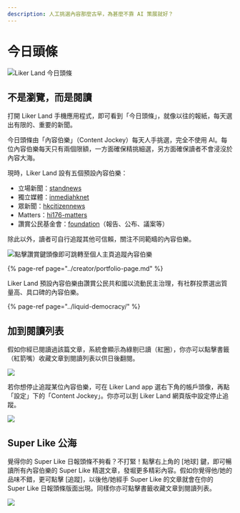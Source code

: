 ```yaml
---
description: 人工挑選內容那麼古早，為甚麼不靠 AI 策展就好？
---
```


# 今日頭條

![Liker Land &#x4ECA;&#x65E5;&#x982D;&#x689D;](../../.gitbook/assets/photo6332505717323442883.jpg)

## 不是瀏覽，而是閱讀

打開 Liker Land 手機應用程式，即可看到「今日頭條」，就像以往的報紙，每天選出有限的、重要的新聞。

今日頭條由「內容伯樂」（Content Jockey）每天人手挑選，完全不使用 AI。每位內容伯樂每天只有兩個限額，一方面確保精挑細選，另方面確保讀者不會浸沒於內容大海。

現時，Liker Land 設有五個預設內容伯樂：

* 立場新聞：[standnews](https://like.co/standnews)
* 獨立媒體：[inmediahknet](https://like.co/inmediahknet)
* 眾新聞：[hkcitizennews](https://like.co/hkcitizennews)
* Matters：[hi176-matters](https://like.co/hi176-matters)
* 讚賞公民基金會：[foundation](https://like.co/foundation)（報告、公布、議案等）

除此以外，讀者可自行追蹤其他可信賴，關注不同範疇的內容伯樂。

![&#x9EDE;&#x64CA;&#x8B9A;&#x8CDE;&#x9375;&#x982D;&#x50CF;&#x5373;&#x53EF;&#x8DF3;&#x8F49;&#x81F3;&#x500B;&#x4EBA;&#x4E3B;&#x9801;&#x8FFD;&#x8E64;&#x5167;&#x5BB9;&#x4F2F;&#x6A02;](../../.gitbook/assets/super-like-reader-4.png)

{% page-ref page="../creator/portfolio-page.md" %}

Liker Land 預設內容伯樂由讚賞公民共和國以流動民主治理，有社群投票選出質量高、具口碑的內容伯樂。

{% page-ref page="../liquid-democracy/" %}

## 加到閱讀列表

假如你經已閱讀過該篇文章，系統會顯示為綠剔已讀（紅圈），你亦可以點擊書籤（紅箭嘴）收藏文章到閱讀列表以供日後翻閱。

![](../../.gitbook/assets/super-like-reader-1.png)

若你想停止追蹤某位內容伯樂，可在 Liker Land app 選右下角的帳戶頭像，再點「設定」下的「Content Jockey」。你亦可以到 Liker Land 網頁版中設定停止追蹤。

![](../../.gitbook/assets/super-like-reader-2.png)

## Super Like 公海 <a id="super-like-world-feed"></a>

覺得你的 Super Like 日報頭條不夠看？不打緊！點擊右上角的 \[地球\] 鍵，即可暢讀所有內容伯樂的 Super Like 精選文章，發堀更多精彩內容。假如你覺得他/她的品味不錯，更可點擊 \[追蹤\]，以後他/她經手 Super Like 的文章就會在你的 Super Like 日報頭條版面出現。同樣你亦可點擊書籤收藏文章到閱讀列表。

![](../../.gitbook/assets/super-like-reader-3.png)

